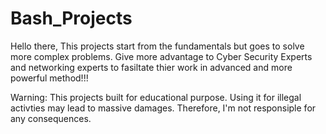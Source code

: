 # Bash_Projects
Hello there,
 This projects start from the fundamentals but goes to solve more complex problems.
 Give more advantage to Cyber Security Experts and networking experts to fasiltate thier work in advanced and more powerful method!!!

 Warning:
  This projects built for educational purpose. 
  Using it for illegal activties may lead to massive damages. 
  Therefore, I'm not responsiple for any consequences.   
 
